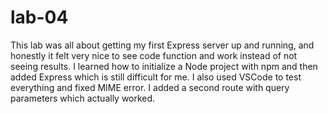# lab-04
This lab was all about getting my first Express server up and running, and honestly it felt very nice to see code function and work instead of not seeing results. I learned how to initialize a Node project with npm and then added Express which is still difficult for me. I also used VSCode to test everything and fixed MIME error. I added a second route with query parameters which actually worked.
